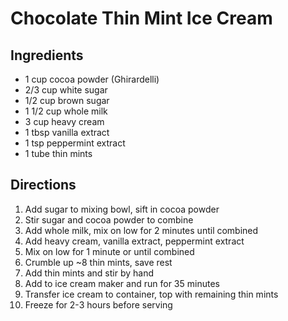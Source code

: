 # Chocolate Thin Mint Ice Cream

## Ingredients 

* 1 cup cocoa powder (Ghirardelli)
* 2/3 cup white sugar
* 1/2 cup brown sugar
* 1 1/2 cup whole milk
* 3 cup heavy cream
* 1 tbsp vanilla extract
* 1 tsp peppermint extract
* 1 tube thin mints


## Directions

1. Add sugar to mixing bowl, sift in cocoa powder
1. Stir sugar and cocoa powder to combine
1. Add whole milk, mix on low for 2 minutes until combined
1. Add heavy cream, vanilla extract, peppermint extract
1. Mix on low for 1 minute or until combined
1. Crumble up ~8 thin mints, save rest
1. Add thin mints and stir by hand
1. Add to ice cream maker and run for 35 minutes
1. Transfer ice cream to container, top with remaining thin mints
1. Freeze for 2-3 hours before serving
